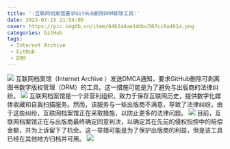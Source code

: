 ```yaml
---
title: ':互联网档案馆要求GitHub删除DRM移除工具:'
date: 2023-07-15 21:54:05
cover: https://pic.imgdb.cn/item/64b2a4ae1ddac507cc6a401a.png
categories: GitHub
tags:
 - Internet Archive 
 - GitHub
 - DRM
---
```

![](https://pic.imgdb.cn/item/64b2a4ae1ddac507cc6a40b0.jpg)
互联网档案馆（Internet Archive ）发送DMCA通知，要求GitHub删除可剥离图书数字版权管理（DRM）的工具。这一措施可能是为了避免与出版商的法律纠纷。
![](https://pic.imgdb.cn/item/64b2a4ac1ddac507cc6a3bda.jpg)
互联网档案馆是一个非营利组织，致力于保存互联网历史，提供数字化媒体收藏和自我扫描服务。然而，该服务与一些出版商不满意，导致了法律纠纷。由于这些纠纷，互联网档案馆正在采取措施，以防止更多的法律问题。
![](https://pic.imgdb.cn/item/64b2a4ad1ddac507cc6a3de1.png)
目前，互联网档案馆正在与出版商最终确定同意判决，以确定其在先前的侵权指控中的赔偿金额，并为上诉留下了机会。这一举措可能是为了保护出版商的利益，但是该工具已经在其他地方归档并可用。
![](https://pic.imgdb.cn/item/64b2a4ad1ddac507cc6a3e66.jpg)